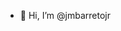 - 👋 Hi, I’m @jmbarretojr


<!---
jmbarretojr/jmbarretojr is a ✨ special ✨ repository because its `README.md` (this file) appears on your GitHub profile.
You can click the Preview link to take a look at your changes.
--->
